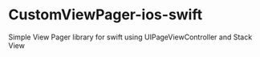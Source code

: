 # CustomViewPager-ios-swift
Simple View Pager library for swift using UIPageViewController and Stack View
